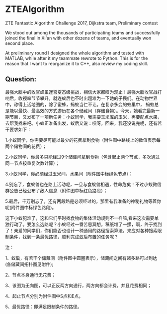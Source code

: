 # ZTEAlgorithm
ZTE Fantastic Algorithm Challenge 2017, Dijkstra team, Preliminary contest

We stood out among the thousands of participating teams and successfully joined the final in Xi'an with other dozens of teams, and eventually won second place.

At preliminary round I designed the whole algorithm and tested with MATLAB, while after it my teammate rewrote to Python. This is for the reason that I want to reorganize it to C++, also review my coding skill. 

## Question:
最强大脑中的收官蜂巢迷宫变态级挑战，相信大家都叹为观止！最强大脑收官战打响后，收视率节节攀升，就连蚁后也不时出题难为一下她的子民们。在动物世界中，称得上活地图的，除了蜜蜂，蚂蚁当仁不让。在复杂多变的蚁巢中， 蚂蚁总是能以最快、最高效的方式游历在各个储藏间（存储食物）。今天，她看完最新一期节目，又发布了一项新任务：小蚁同学，我需要玉米库的玉米，再要配点水果，去帮我找来吧。小蚁正准备出发，蚁后又说：哎呀，回来，我还没说完呢，还有若干要求如下：

1.小蚁同学，你需要尽可能以最少的花费拿到食物（附件图中路线上的数值表示每两个储物间的花费）；

2.小蚁同学，你最多只能经过9个储藏间拿到食物（包含起止两个节点，多次通过同一节点按重复次数计算）；

3.小蚁同学，你必须经过玉米间，水果间（附件图中标绿色节点）；

4.别忘了，食蚁兽也在路上活动呢，一旦与食蚁兽相遇，性命危矣！不过小蚁微信群公告已经公布了敌人信息（附件图中标红色路段）；

5.最后，千万别忘了，还有两段路是必须经过的，那里有我准备的神秘礼物等着你呢(附件图中标绿色路段)。

这下小蚁犯难了，这和它们平时找食物的集体活动规则不一样嘛,看来这次需要单独行动了。要怎么选路呢？小蚁经过一番苦思冥想，稿纸堆了一摞，啊，终于找到了！亲爱的同学们，你们能否也设计一种通用的路径搜索算法，来应对各种搜索限制条件，找到一条最优路径，顺利完成蚁后布置的任务呢？

注：

1、蚁巢，有若干个储藏间（附件图中圆圈表示），储藏间之间有诸多路可以到达(各储藏间拓扑图见附件);

2、节点本身通行无花费；

3、该图为无向图，可以正反两方向通行，两方向都会计费，并且花费相同；

4、起止节点分别为附件图中S点和E点。

5、最优路径：即满足限制条件的路径。
